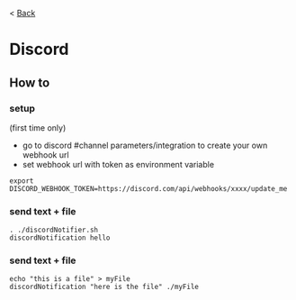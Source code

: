 < [Back](../../README.md)

# Discord

## How to

### setup
 
(first time only)
 * go to discord #channel parameters/integration to create your own webhook url
 * set webhook url with token as environment variable
````shell
export DISCORD_WEBHOOK_TOKEN=https://discord.com/api/webhooks/xxxx/update_me
````

### send text + file
````shell
. ./discordNotifier.sh
discordNotification hello
````

### send text + file
````shell
echo "this is a file" > myFile
discordNotification "here is the file" ./myFile
````